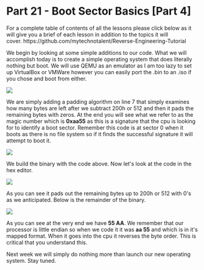 <h1>Part 21 - Boot Sector Basics [Part 4]</h1><p>For a complete table of contents of all the lessons please click below as it will give you a brief of each lesson in addition to the topics it will cover. https://github.com/mytechnotalent/Reverse-Engineering-Tutorial</p><p>We begin by looking at some simple additions to our code. What we will accomplish today is to create a simple operating system that does literally nothing but boot. We will use QEMU as an emulator as I am too lazy to set up VirtualBox or VMWare however you can easily port the .bin to an .iso if you chose and boot from either.</p><div class="slate-resizable-image-embed slate-image-embed__resize-full-width"><img src="https://media-exp1.licdn.com/dms/image/C4E12AQFKueFbAlgWJg/article-inline_image-shrink_1000_1488/0/1547203117260?e=1614211200&amp;v=beta&amp;t=8PWHO-WDVtVgLC9kT5b_yxnsq5nTG5s95iAQNkvicnM"/></div><p>We are simply adding a padding algorithm on line 7 that simply examines how many bytes are left after we subtract 200h or 512 and then it pads the remaining bytes with zeros. At the end you will see what we refer to as the magic number which is <strong>0xaa55</strong> as this is a signature that the cpu is looking for to identify a boot sector. Remember this code is at sector 0 when it boots as there is no file system so if it finds the successful signature it will attempt to boot it.</p><div class="slate-resizable-image-embed slate-image-embed__resize-middle"><img src="https://media-exp1.licdn.com/dms/image/C4E12AQEL43xp4DVVtg/article-inline_image-shrink_1000_1488/0/1547203262774?e=1614211200&amp;v=beta&amp;t=oLsJf3_CU0zKIBCqYZXderlrdZeFPRyI1HYdbzpvsSQ"/></div><p>We build the binary with the code above. Now let's look at the code in the hex editor.</p><div class="slate-resizable-image-embed slate-image-embed__resize-full-width"><img src="https://media-exp1.licdn.com/dms/image/C4E12AQErn1vFqsRp3g/article-inline_image-shrink_1000_1488/0/1547203298648?e=1614211200&amp;v=beta&amp;t=Y78O1LwzNDCW5rRsIeywgK9Y-Fxcb49laWQBplI8t5g"/></div><p>As you can see it pads out the remaining bytes up to 200h or 512 with 0's as we anticipated. Below is the remainder of the binary.</p><div class="slate-resizable-image-embed slate-image-embed__resize-full-width"><img src="https://media-exp1.licdn.com/dms/image/C4E12AQGGcbn_T4vZyA/article-inline_image-shrink_1000_1488/0/1547203339833?e=1614211200&amp;v=beta&amp;t=7YTLtPcW3Ytq14eQg69yspd5zaN47z1_Qjo9Nwgfb8E"/></div><p>As you can see at the very end we have <strong>55 AA</strong>. We remember that our processor is little endian so when we code it it was <strong>aa 55</strong> and which is in it's mapped format. When it goes into the cpu it reverses the byte order. This is critical that you understand this.</p><p>Next week we will simply do nothing more than launch our new operating system. Stay tuned.</p>